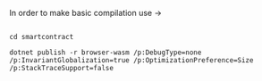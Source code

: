In order to make basic compilation use ->

```

cd smartcontract

dotnet publish -r browser-wasm /p:DebugType=none /p:InvariantGlobalization=true /p:OptimizationPreference=Size /p:StackTraceSupport=false

```